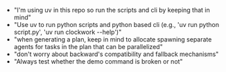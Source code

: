 - "I'm using uv in this repo so run the scripts and cli by keeping that in mind"
- "Use uv to run python scripts and python based cli (e.g., 'uv run python script.py', 'uv run clockwork --help')"
- "when generating a plan, keep in mind to allocate spawning separate agents for tasks in the plan that can be parallelized"
- "don't worry about backward's compatibility and fallback mechanisms"
- "Always test whether the demo command is broken or not"
